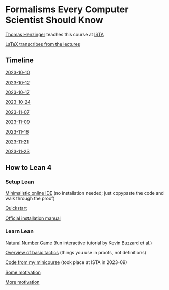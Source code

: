 # Formalisms Every Computer Scientist Should Know

[Thomas Henzinger](https://pub.ista.ac.at/~tah/) teaches this course at [ISTA](https://ist.ac.at/home)

[LaTeX transcribes from the lectures](https://github.com/saona-raimundo/formalisms_every_computer_scientist_should_know)

## Timeline

[2023-10-10](Fecssk/Class01.lean)

[2023-10-12](Fecssk/Class02.lean)

[2023-10-17](Fecssk/Class03.lean)

[2023-10-24](Fecssk/Class04.lean)

[2023-11-07](Fecssk/Class05.lean)

[2023-11-09](Fecssk/Class06.lean)

[2023-11-16](Fecssk/Class07.lean)

[2023-11-21](Fecssk/Class08.lean)

[2023-11-23](Fecssk/Class09.lean)

## How to Lean 4

### Setup Lean

[Minimalistic online IDE](https://live.lean-lang.org/) (no installation needed; just copypaste the code and walk through the proof)

[Quickstart](https://github.com/leanprover/lean4/blob/master/doc/quickstart.md)

[Official installation manual](https://leanprover-community.github.io/get_started.html)

### Learn Lean

[Natural Number Game](https://adam.math.hhu.de/#/g/hhu-adam/NNG4) (fun interactive tutorial by Kevin Buzzard et al.)

[Overview of basic tactics](https://github.com/madvorak/lean4-tactics) (things you use in proofs, not definitions)

[Code from my minicourse](https://github.com/madvorak/lean4-course) (took place at ISTA in 2023-09)

[Some motivation](https://youtu.be/Dp-mQ3HxgDE?si=pldjVR-MMh5TXCai)

[More motivation](https://youtu.be/KW8zEdOWxYI?si=4Iz9M56WTEq4Kpo6)
